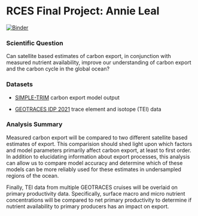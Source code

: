 # RCES Final Project: Annie Leal

[![Binder](https://mybinder.org/badge_logo.svg)](https://mybinder.org/v2/gh/pangeo-data/pangeo-docker-images/2021.09.30?urlpath=git-pull%3Frepo%3Dhttps%253A%252F%252Fgithub.com%252Fannieleal%252Frces-final-project%26urlpath%3Dlab%252Ftree%252Frces-final-project%252FAnnieLeal_RCES_FinalProject.ipynb%26branch%3Dmain)

### Scientific Question

Can satellite based estimates of carbon export, in conjunction with measured nutrient availability, improve our understanding of carbon export and the carbon cycle in the global ocean?

### Datasets

- [SIMPLE-TRIM](https://tdevries.eri.ucsb.edu/models-and-data-products/) carbon export model output

- [GEOTRACES IDP 2021](https://www.bodc.ac.uk/data/published_data_library/catalogue/10.5285/cf2d9ba9-d51d-3b7c-e053-8486abc0f5fd/)  trace element and isotope (TEI) data


### Analysis Summary

Measured carbon export will be compared to two different satellite based estimates of export. This comparision should shed light upon which factors and model parameters primarily affect carbon export, at least to first order. In addition to elucidating information about export processes, this analysis can allow us to compare model accuracy and determine which of these models can be more reliably used for these estimates in undersampled regions of the ocean. 

Finally, TEI data from multiple GEOTRACES cruises will be overlaid on primary productivity data. Specifically, surface macro and micro nutrient concentrations will be compared to net primary productivity to determine if nutrient availability to primary producers has an impact on export.